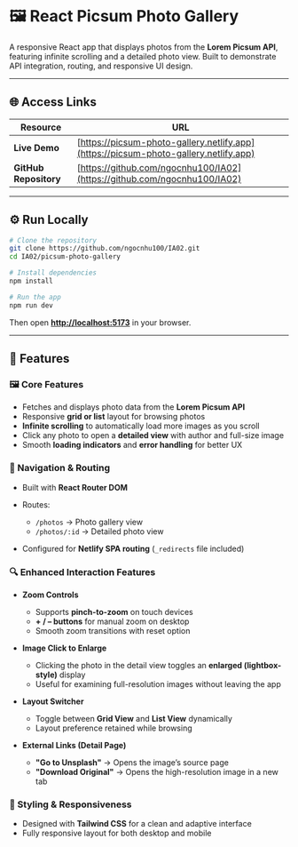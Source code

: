 # 🖼️ React Picsum Photo Gallery

A responsive React app that displays photos from the **Lorem Picsum API**, featuring infinite scrolling and a detailed photo view.
Built to demonstrate API integration, routing, and responsive UI design.

---

## 🌐 Access Links

| Resource              | URL                                                                                  |
| --------------------- | ------------------------------------------------------------------------------------ |
| **Live Demo**         | [https://picsum-photo-gallery.netlify.app](https://picsum-photo-gallery.netlify.app) |
| **GitHub Repository** | [https://github.com/ngocnhu100/IA02](https://github.com/ngocnhu100/IA02)             |

---

## ⚙️ Run Locally

```bash
# Clone the repository
git clone https://github.com/ngocnhu100/IA02.git
cd IA02/picsum-photo-gallery

# Install dependencies
npm install

# Run the app
npm run dev
```

Then open **[http://localhost:5173](http://localhost:5173)** in your browser.

---

## 🧩 Features

### 🖼️ Core Features

- Fetches and displays photo data from the **Lorem Picsum API**
- Responsive **grid or list** layout for browsing photos
- **Infinite scrolling** to automatically load more images as you scroll
- Click any photo to open a **detailed view** with author and full-size image
- Smooth **loading indicators** and **error handling** for better UX

### 🧭 Navigation & Routing

- Built with **React Router DOM**
- Routes:

  - `/photos` → Photo gallery view
  - `/photos/:id` → Detailed photo view

- Configured for **Netlify SPA routing** (`_redirects` file included)

### 🔍 Enhanced Interaction Features

- **Zoom Controls**

  - Supports **pinch-to-zoom** on touch devices
  - **+ / – buttons** for manual zoom on desktop
  - Smooth zoom transitions with reset option

- **Image Click to Enlarge**

  - Clicking the photo in the detail view toggles an **enlarged (lightbox-style)** display
  - Useful for examining full-resolution images without leaving the app

- **Layout Switcher**

  - Toggle between **Grid View** and **List View** dynamically
  - Layout preference retained while browsing

- **External Links (Detail Page)**

  - **"Go to Unsplash"** → Opens the image’s source page
  - **"Download Original"** → Opens the high-resolution image in a new tab

### 🎨 Styling & Responsiveness

- Designed with **Tailwind CSS** for a clean and adaptive interface
- Fully responsive layout for both desktop and mobile
